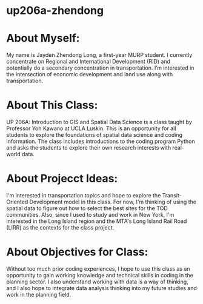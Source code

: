 # up206a-zhendong
# About Myself: 

My name is Jayden Zhendong Long, a first-year MURP student. I currently concentrate on Regional and International Development (RID) and potentially do a secondary concentration in transportation. I’m interested in the intersection of economic development and land use along with transportation. 

# About This Class:

UP 206A: Introduction to GIS and Spatial Data Science is a class taught by Professor Yoh Kawano at UCLA Luskin. This is an opportunity for all students to explore the foundations of spatial data science and coding information. The class includes introductions to the coding program Python and asks the students to explore their own research interests with real-world data. 

# About Projecct Ideas:

I'm interested in transportation topics and hope to explore the Transit-Oriented Development model in this class. For now, I'm thinking of using the spatial data to figure out how to select the best sites for the TOD communities. Also, since I used to study and work in New York, I'm interested in the Long Island region and the MTA's Long Island Rail Road (LIRR) as the contexts for the class project.

# About Objectives for Class:

Without too much prior coding experiences, I hope to use this class as an opportunity to gain working knowledge and technical skills in coding in the planning sector. I also understand working with data is a way of thinking, and I also hope to integrate data analysis thinking into my future studies and work in the planning field.
